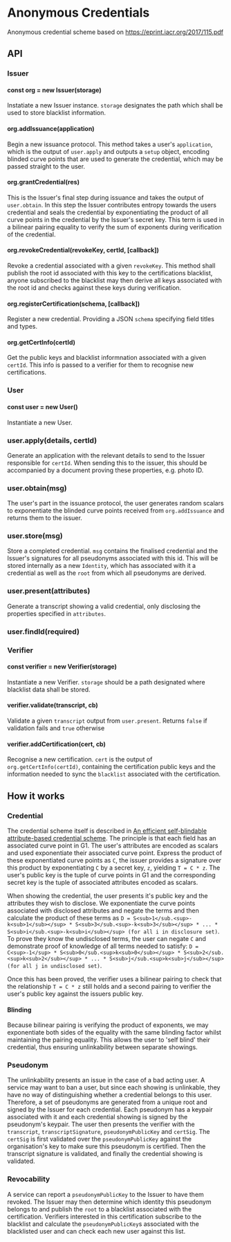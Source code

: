 # Anonymous Credentials

Anonymous credential scheme based on https://eprint.iacr.org/2017/115.pdf


## API

### Issuer

#### const org = new Issuer(storage)

Instatiate a new Issuer instance. `storage` designates the path which shall be used to store blacklist information.

#### org.addIssuance(application)

Begin a new issuance protocol. This method takes a user's `application`, which is the output of `user.apply` and outputs a `setup` object, encoding blinded curve points that are used to generate the credential, which may be passed straight to the user.

#### org.grantCredential(res)

This is the Issuer's final step during issuance and takes the output of `user.obtain`. In this step the Issuer contributes entropy towards the users credential and seals the credential by exponentiating the product of all curve points in the credential by the Issuer's secret key. This term is used in a bilinear pairing equality to verify the sum of exponents during verification of the credential.

#### org.revokeCredential(revokeKey, certId, [callback])

Revoke a credential associated with a given `revokeKey`. This method shall publish the root id associated with this key to the certifications blacklist, anyone subscribed to the blacklist may then derive all keys associated with the root id and checks against these keys during verification.

#### org.registerCertification(schema, [callback])

Register a new credential. Providing a JSON `schema` specifying field titles and types.

#### org.getCertInfo(certId)

Get the public keys and blacklist informnation associated with a given `certId`. This info is passed to a verifier for them to recognise new certifications. 


### User

#### const user = new User()

Instantiate a new User.

### user.apply(details, certId)

Generate an application with the relevant details to send to the Issuer responsible for `certId`. When sending this to the issuer, this should be accompanied by a document proving these properties, e.g. photo ID.

### user.obtain(msg)

The user's part in the issuance protocol, the user generates random scalars to exponentiate the blinded curve points received from `org.addIssuance` and returns them to the issuer.

### user.store(msg)

Store a completed credential. `msg` contains the finalised credential and the Issuer's signatures for all pseudonyms associated with this id. This will be stored internally as a new `Identity`, which has associated with it a credential as well as the `root` from which all pseudonyms are derived.

### user.present(attributes)

Generate a transcript showing a valid credential, only disclosing the properties specified in `attributes`.

### user.findId(required) 


### Verifier

#### const verifier = new Verifier(storage)

Instantiate a new Verifier. `storage` should be a path designated where blacklist data shall be stored.

#### verifier.validate(transcript, cb)

Validate a given `transcript` output from `user.present`. Returns `false` if validation fails and `true` otherwise

#### verifier.addCertification(cert, cb)

Recognise a new certification. `cert` is the output of `org.getCertInfo(certId)`, containing the certification public keys and the information needed to sync the `blacklist` associated with the certification.


## How it works

### Credential

The credential scheme itself is described in [An efficient self-blindable attribute-based credential scheme](https://eprint.iacr.org/2017/115.pdf). The principle is that each field has an associated curve point in G1. The user's attributes are encoded as scalars and used exponentiate their associated curve point. Express the product of these exponentiated curve points as `C`, the issuer provides a signature over this product by exponentiating `C` by a secret key, `z`, yielding `T = C * z`. The user's public key is the tuple of curve points in G1 and the corresponding secret key is the tuple of associated attributes encoded as scalars.

When showing the credential, the user presents it's public key and the attributes they wish to disclose. We exponentiate the curve points associated with disclosed attributes and negate the terms and then calculate the product of these terms as `D = S<sub>1</sub.<sup>-k<sub>1</sub></sup> * S<sub>3</sub.<sup>-k<sub>3</sub></sup> * ... * S<sub>i</sub.<sup>-k<sub>i</sub></sup> (for all i in disclosure set)`. To prove they know the undisclosed terms, the user can negate `C` and demonstrate proof of knowledge of all terms needed to satisfy: `D = C<sup>-1</sup> * S<sub>0</sub.<sup>k<sub>0</sub></sup> * S<sub>2</sub.<sup>k<sub>2</sub></sup> * ... * S<sub>j</sub.<sup>k<sub>j</sub></sup> (for all j in undisclosed set)`.

Once this has been proved, the verifier uses a bilinear pairing to check that the relationship `T = C * z` still holds and a second pairing to verifier the user's public key against the issuers public key.

#### Blinding

Because bilinear pairing is verifying the product of exponents, we may exponentiate both sides of the equality with the same blinding factor whilst maintaining the pairing equality. This allows the user to 'self blind' their credential, thus ensuring unlinkability between separate showings.


### Pseudonym

The unlinkability presents an issue in the case of a bad acting user. A service may want to ban a user, but since each showing is unlinkable, they have no way of distinguishing whether a credential belongs to this user. Therefore, a set of pseudonyms are generated from a unique root and signed by the Issuer for each credential. Each pseudonym has a keypair associated with it and each credential showing is signed by the pseudonym's keypair. The user then presents the verifier with the `transcript`, `transcriptSignature`, `pseudonymPublicKey` and `certSig`. The `certSig` is first validated over the `pseudonymPublicKey` against the organisation's key to make sure this pseudonym is certified. Then the transcript signature is validated, and finally the credential showing is validated.

### Revocability

A service can report a `pseudonymPublicKey` to the Issuer to have them revoked. The Issuer may then determine which identity this pseudonym belongs to and publish the `root` to a blacklist associated with the certification. Verifiers interested in this certification subscribe to the blacklist and calculate the `pseudonymPublicKey`s associated with the blacklisted user and can check each new user against this list.
